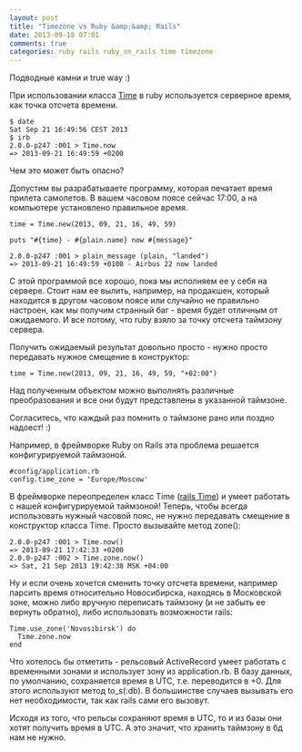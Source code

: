 ```yaml
---
layout: post
title: "Timezone vs Ruby &amp;&amp; Rails"
date: 2013-09-18 07:01
comments: true
categories: ruby rails ruby_on_rails time timezone
---
```


Подводные камни и true way :)
 <!--more-->
При использовании класса [Time](http://ruby-doc.org/core-2.0.0/Time.html "Time в ruby 2.0") в ruby используется серверное время, как точка отсчета времени.

    $ date
    Sat Sep 21 16:49:56 CEST 2013
    $ irb
    2.0.0-p247 :001 > Time.now
    => 2013-09-21 16:49:59 +0200

Чем это может быть опасно?

Допустим вы разрабатываете программу, которая печатает время прилета самолетов. В вашем часовом поясе сейчас 17:00, а на компьютере установлено правильное время.

    time = Time.new(2013, 09, 21, 16, 49, 59)

    puts "#{time} - #{plain.name} now #{message}"

    2.0.0-p247 :001 > plain_message (plain, "landed")
    => 2013-09-21 16:49:59 +0100 - Airbus 22 now landed

С этой программой все хорошо, пока мы исполняем ее у себя на сервере. Стоит нам ее вылить, например, на продакшен, который находится в другом часовом поясе или случайно не правильно настроен, как мы получим странный баг - время будет отличным от ожидаемого. И все потому, что ruby взяло за точку отсчета таймзону сервера.

Получить ожидаемый результат довольно просто - нужно просто передавать нужное смещение в конструктор:

    time = Time.new(2013, 09, 21, 16, 49, 59, "+02:00")

Над полученным объектом можно выполнять различные преобразования и все они будут представлены в указанной таймзоне.

Согласитесь, что каждый раз помнить о таймзоне рано или поздно надоест! :)

Например, в фреймворке Ruby on Rails эта проблема решается конфигурируемой таймзоной.

    #config/application.rb
    config.time_zone = 'Europe/Moscow'

В фреймворке переопределен класс Time ([rails Time](http://api.rubyonrails.org/classes/Time.html "Time в rails")) и умеет работать с нашей конфигурируемой таймзоной!
Теперь, чтобы всегда использовать нужный часовой пояс, не нужно передавать смещение в конструктор класса Time. Просто вызывайте метод zone():

    2.0.0-p247 :001 > Time.now()
    => 2013-09-21 17:42:33 +0200
    2.0.0-p247 :002 > Time.zone.now()
    => Sat, 21 Sep 2013 19:42:38 MSK +04:00

Ну и если очень хочется сменить точку отсчета времени, например парсить время относительно Новосибирска, находясь в Московской зоне, можно либо вручную переписать таймзону (и не забыть ее вернуть обратно), либо использовать возможности rails:

    Time.use_zone('Novosibirsk') do
      Time.zone.now
    end

Что хотелось бы отметить - рельсовый ActiveRecord умеет работать с временными зонами и использует зону из application.rb. В базу данных, по умолчанию, сохраняется время в UTC, т.е. переводится в +0. Для этого используют метод to_s(:db). В большинстве случаев вызывать его нет необходимости, так как rails сами его вызовут.

Исходя из того, что рельсы сохраняют время в UTC, то и из базы они хотят получить время в UTC. А это значит, что хранить таймзону в бд нам не нужно.

